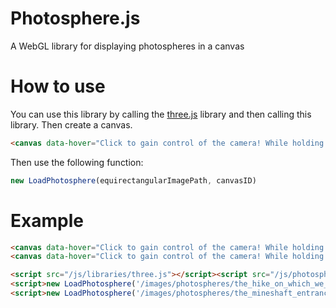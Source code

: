 # Photosphere.js
A WebGL library for displaying photospheres in a canvas

# How to use
You can use this library by calling the [three.js](https://threejs.org/) library and then calling this library. Then create a canvas.
```html
<canvas data-hover="Click to gain control of the camera! While holding shift, you can click on + to zoom, - to zoom out, and 0 to normalise." id="photosphere"></canvas>
```
Then use the following function:
```js
new LoadPhotosphere(equirectangularImagePath, canvasID)
```
# Example
```html
<canvas data-hover="Click to gain control of the camera! While holding shift, you can click on + to zoom, - to zoom out, and 0 to normalise." id="photosphere"></canvas> <!---canvas for the first photosphere--->
<canvas data-hover="Click to gain control of the camera! While holding shift, you can click on + to zoom, - to zoom out, and 0 to normalise." id="photosphere"></canvas> <!---canvas for the second photosphere--->

<script src="/js/libraries/three.js"></script><script src="/js/photosphere.js"></script> <!---load libraries--->
<script>new LoadPhotosphere('/images/photospheres/the_hike_on_which_we_got_lost.jpg', 'photosphere')</script> <!---js for the first photosphere--->
<script>new LoadPhotosphere('/images/photospheres/the_mineshaft_entrance.jpg', 'photosphere2')</script> <!---js for the second photosphere--->
```

